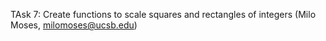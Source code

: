 TAsk 7: Create functions to scale squares and rectangles of integers (Milo Moses, milomoses@ucsb.edu)
